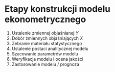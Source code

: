 # Etapy konstrukcji modelu ekonometrycznego

1. Ustalenie zmiennej objaśnianej $Y$
2. Dobór zmiennych objaśniających $X$
3. Zebranie materiału statystycznego
4. Ustalenie postaci analitycznej modelu
5. Szacowanie parametrów modelu
6. Weryfikacja modelu i ocena jakości
7. Zastosowanie modelu / prognoza

